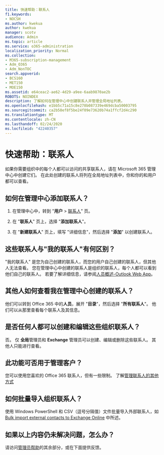 ```yaml
---
title: 快速帮助：联系人
f1.keywords:
- NOCSH
ms.author: kwekua
author: kwekua
manager: scotv
audience: Admin
ms.topic: article
ms.service: o365-administration
localization_priority: Normal
ms.collection:
- M365-subscription-management
- Adm_O365
- Adm_NonTOC
search.appverid:
- BCS160
- MET150
- MOE150
ms.assetid: e64ceac2-ae62-4d29-a9ee-6aab9870ae2b
ROBOTS: NOINDEX
description: 了解如何在管理中心中创建联系人并管理全局地址列表。
ms.openlocfilehash: e1bb5c71a15c8e278b087339e469dcba50003795
ms.sourcegitcommit: ca2b58ef8f5be24f09e73620b74a1ffcf2d4c290
ms.translationtype: MT
ms.contentlocale: zh-CN
ms.lasthandoff: 02/24/2020
ms.locfileid: "42240357"
---
```

# <a name="quick-help-contacts"></a>快速帮助：联系人

如果你需要组织中的每个人都可以访问的共享联系人，请在 Microsoft 365 管理中心中创建它们。 在此处创建的联系人将列在全局地址列表中，你和你的和用户都可以查看。
  
## <a name="how-do-i-add-contacts-in-the-admin-center"></a>如何在管理中心添加联系人？

1. 在管理中心中，转到 "**用户** \> <a href="https://go.microsoft.com/fwlink/p/?linkid=2053302" target="_blank">联系人</a>" 页。

2. 在 "**联系人**" 页上，选择 "**添加联系人**"。
  
3. 在 "**新建联系人**" 页上，填写 "详细信息"，然后选择 "**添加**" 以创建联系人。
  
## <a name="how-are-these-contacts-different-from-my-contacts"></a>这些联系人与"我的联系人"有何区别？

"我的联系人" 是您为自己创建的联系人，而您的用户自己创建的联系人，但其他人无法查看。 您在管理中心中创建的联系人是组织的联系人，每个人都可以看到他们自己的联系人。 若要了解详细信息，请参阅[人员概述-Outlook Web App](https://support.office.com/article/5fe173cf-e620-4f62-9bf6-da5041f651bf.aspx)。
  
## <a name="how-does-everyone-get-to-the-contacts-i-created-in-the-admin-center"></a>其他人如何查看我在管理中心创建的联系人？

 他们可以转到 Office 365 中的**人员**，展开 "**目录**"，然后选择 "**所有联系人**"。 他们可以从那里查看每个联系人及其信息。
  
## <a name="can-anyone-create-and-edit-these-organizational-contacts"></a>是否任何人都可以创建和编辑这些组织联系人？

否。 仅 **全局**管理员和 **Exchange** 管理员可以创建、编辑或删除这些联系人。 其他人只能进行查看。
  
## <a name="can-i-use-this-to-manage-my-business-clients"></a>此功能可否用于管理客户？

您可以使用您喜欢的 Office 365 联系人，但有一些限制。 了解[管理联系人的其他方式](ways-to-manage-contacts.md)
  
## <a name="how-do-i-bulk-import-organizational-contacts"></a>如何批量导入组织联系人？

使用 Windows PowerShell 和 CSV（逗号分隔值）文件批量导入外部联系人，如[Bulk import external contacts to Exchange Online](../../compliance/bulk-import-external-contacts.md) 中所述。
  
## <a name="what-if-my-question-still-hasnt-been-answered"></a>如果以上内容仍未解决问题，怎么办？

请访问[管理员帮助](../admin-home.md)的其余部分，或在下面提供反馈。
